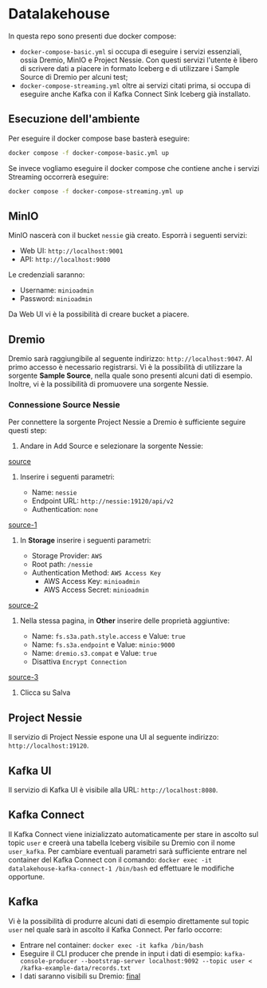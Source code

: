 # Datalakehouse

In questa repo sono presenti due docker compose:

- `docker-compose-basic.yml` si occupa di eseguire i servizi essenziali, ossia Dremio, MinIO e Project Nessie. Con questi servizi l'utente è libero di scrivere dati a piacere in formato Iceberg e di utilizzare i Sample Source di Dremio per alcuni test;
- `docker-compose-streaming.yml` oltre ai servizi citati prima, si occupa di eseguire anche Kafka con il Kafka Connect Sink Iceberg già installato.

## Esecuzione dell'ambiente

Per eseguire il docker compose base basterà eseguire:

```bash
docker compose -f docker-compose-basic.yml up
```

Se invece vogliamo eseguire il docker compose che contiene anche i servizi Streaming occorrerà eseguire:

```bash
docker compose -f docker-compose-streaming.yml up
```

## MinIO

MinIO nascerà con il bucket `nessie` già creato. Esporrà i seguenti servizi:

- Web UI: `http://localhost:9001`
- API: `http://localhost:9000`

Le credenziali saranno:

- Username: `minioadmin`
- Password: `minioadmin`

Da Web UI vi è la possibilità di creare bucket a piacere.

## Dremio

Dremio sarà raggiungibile al seguente indirizzo: `http://localhost:9047`. Al primo accesso è necessario registrarsi. Vi è la possibilità di utilizzare la sorgente **Sample Source**, nella quale sono presenti alcuni dati di esempio. Inoltre, vi è la possibilità di promuovere una sorgente Nessie.

### Connessione Source Nessie

Per connettere la sorgente Project Nessie a Dremio è sufficiente seguire questi step:

1. Andare in Add Source e selezionare la sorgente Nessie:

[source](img/conn1.png)

1. Inserire i seguenti parametri:

    - Name: `nessie`
    - Endpoint URL: `http://nessie:19120/api/v2`
    - Authentication: `none`

[source-1](img/conn2.png)

1. In **Storage** inserire i seguenti parametri:
  
    - Storage Provider: `AWS`
    - Root path: `/nessie`
    - Authentication Method: `AWS Access Key`
      - AWS Access Key: `minioadmin`
      - AWS Access Secret: `minioadmin`

[source-2](img/conn3.png)

1. Nella stessa pagina, in **Other** inserire delle proprietà aggiuntive:

    - Name: `fs.s3a.path.style.access` e Value: `true`
    - Name: `fs.s3a.endpoint` e Value: `minio:9000`
    - Name: `dremio.s3.compat` e Value: `true`
    - Disattiva `Encrypt Connection`

[source-3](img/conn4.png)

1. Clicca su Salva

## Project Nessie

Il servizio di Project Nessie espone una UI al seguente indirizzo: `http://localhost:19120`.

## Kafka UI

Il servizio di Kafka UI è visibile alla URL: `http://localhost:8080`.

## Kafka Connect

Il Kafka Connect viene inizializzato automaticamente per stare in ascolto sul topic `user` e creerà una tabella Iceberg visibile su Dremio con il nome `user_kafka`. Per cambiare eventuali parametri sarà sufficiente entrare nel container del Kafka Connect con il comando: `docker exec -it datalakehouse-kafka-connect-1 /bin/bash` ed effettuare le modifiche opportune.

## Kafka

Vi è la possibilità di produrre alcuni dati di esempio direttamente sul topic `user` nel quale sarà in ascolto il Kafka Connect. Per farlo occorre:

- Entrare nel container: `docker exec -it kafka /bin/bash`
- Eseguire il CLI producer che prende in input i dati di esempio: `kafka-console-producer --bootstrap-server localhost:9092 --topic user < /kafka-example-data/records.txt`
- I dati saranno visibili su Dremio:
[final](img/kafka-dremio.png)
